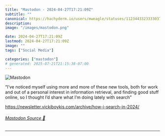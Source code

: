 ```yaml
---
title: "Mastodon - 2024-04-27T17:21:09Z"
subtitle: ""
canonical: https://hachyderm.io/users/mweagle/statuses/112344332333303751
description:
image: "/images/mastodon.png"

date: 2024-04-27T17:21:09Z
lastmod: 2024-04-27T17:21:09Z
image: ""
tags: ["Social Media"]

categories: ["mastodon"]
# generated: 2025-07-21T21:15:38-07:00
---
```

![Mastodon](/images/mastodon.png)

<p>“I’ve noticed myself using more and more of these new tools, both for work and out of a personal interest in information retrieval, and finding good stuff online, so I thought I’d share what I’m doing lately with search”</p><p><a href="https://newsletter.vickiboykis.com/archive/how-i-search-in-2024/" target="_blank" rel="nofollow noopener noreferrer" translate="no"><span class="invisible">https://</span><span class="ellipsis">newsletter.vickiboykis.com/arc</span><span class="invisible">hive/how-i-search-in-2024/</span></a></p>


###### [Mastodon Source 🐘](https://hachyderm.io/@mweagle/112344332333303751)

___
